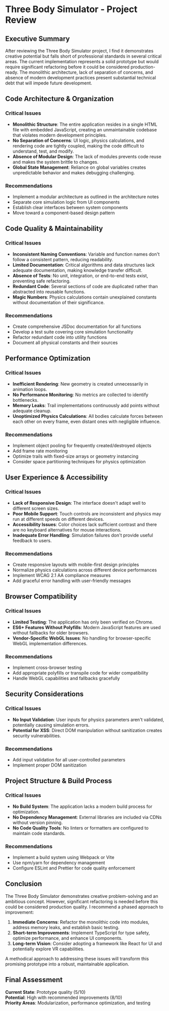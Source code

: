 # Three Body Simulator - Project Review

## Executive Summary

After reviewing the Three Body Simulator project, I find it demonstrates creative potential but falls short of professional standards in several critical areas. The current implementation represents a solid prototype but would require significant refactoring before it could be considered production-ready. The monolithic architecture, lack of separation of concerns, and absence of modern development practices present substantial technical debt that will impede future development.

## Code Architecture & Organization

### Critical Issues

- **Monolithic Structure**: The entire application resides in a single HTML file with embedded JavaScript, creating an unmaintainable codebase that violates modern development principles.
- **No Separation of Concerns**: UI logic, physics calculations, and rendering code are tightly coupled, making the code difficult to understand, test, and modify.
- **Absence of Modular Design**: The lack of modules prevents code reuse and makes the system brittle to changes.
- **Global State Management**: Reliance on global variables creates unpredictable behavior and makes debugging challenging.

### Recommendations

- Implement a modular architecture as outlined in the architecture notes
- Separate core simulation logic from UI components
- Establish clear interfaces between system components
- Move toward a component-based design pattern

## Code Quality & Maintainability

### Critical Issues

- **Inconsistent Naming Conventions**: Variable and function names don't follow a consistent pattern, reducing readability.
- **Limited Documentation**: Critical algorithms and data structures lack adequate documentation, making knowledge transfer difficult.
- **Absence of Tests**: No unit, integration, or end-to-end tests exist, preventing safe refactoring.
- **Redundant Code**: Several sections of code are duplicated rather than abstracted into reusable functions.
- **Magic Numbers**: Physics calculations contain unexplained constants without documentation of their significance.

### Recommendations

- Create comprehensive JSDoc documentation for all functions
- Develop a test suite covering core simulation functionality
- Refactor redundant code into utility functions
- Document all physical constants and their sources

## Performance Optimization

### Critical Issues

- **Inefficient Rendering**: New geometry is created unnecessarily in animation loops.
- **No Performance Monitoring**: No metrics are collected to identify bottlenecks.
- **Memory Leaks**: Trail implementations continuously add points without adequate cleanup.
- **Unoptimized Physics Calculations**: All bodies calculate forces between each other on every frame, even distant ones with negligible influence.

### Recommendations

- Implement object pooling for frequently created/destroyed objects
- Add frame rate monitoring
- Optimize trails with fixed-size arrays or geometry instancing
- Consider space partitioning techniques for physics optimization

## User Experience & Accessibility

### Critical Issues

- **Lack of Responsive Design**: The interface doesn't adapt well to different screen sizes.
- **Poor Mobile Support**: Touch controls are inconsistent and physics may run at different speeds on different devices.
- **Accessibility Issues**: Color choices lack sufficient contrast and there are no keyboard alternatives for mouse interactions.
- **Inadequate Error Handling**: Simulation failures don't provide useful feedback to users.

### Recommendations

- Create responsive layouts with mobile-first design principles
- Normalize physics calculations across different device performances
- Implement WCAG 2.1 AA compliance measures
- Add graceful error handling with user-friendly messages

## Browser Compatibility

### Critical Issues

- **Limited Testing**: The application has only been verified on Chrome.
- **ES6+ Features Without Polyfills**: Modern JavaScript features are used without fallbacks for older browsers.
- **Vendor-Specific WebGL Issues**: No handling for browser-specific WebGL implementation differences.

### Recommendations

- Implement cross-browser testing
- Add appropriate polyfills or transpile code for wider compatibility
- Handle WebGL capabilities and fallbacks gracefully

## Security Considerations

### Critical Issues

- **No Input Validation**: User inputs for physics parameters aren't validated, potentially causing simulation errors.
- **Potential for XSS**: Direct DOM manipulation without sanitization creates security vulnerabilities.

### Recommendations

- Add input validation for all user-controlled parameters
- Implement proper DOM sanitization

## Project Structure & Build Process

### Critical Issues

- **No Build System**: The application lacks a modern build process for optimization.
- **No Dependency Management**: External libraries are included via CDNs without version pinning.
- **No Code Quality Tools**: No linters or formatters are configured to maintain code standards.

### Recommendations

- Implement a build system using Webpack or Vite
- Use npm/yarn for dependency management
- Configure ESLint and Prettier for code quality enforcement

## Conclusion

The Three Body Simulator demonstrates creative problem-solving and an ambitious concept. However, significant refactoring is needed before this could be considered production quality. I recommend a phased approach to improvement:

1. **Immediate Concerns**: Refactor the monolithic code into modules, address memory leaks, and establish basic testing.
2. **Short-term Improvements**: Implement TypeScript for type safety, optimize performance, and enhance UI components.
3. **Long-term Vision**: Consider adopting a framework like React for UI and potentially explore VR capabilities.

A methodical approach to addressing these issues will transform this promising prototype into a robust, maintainable application.

## Final Assessment

**Current State**: Prototype quality (5/10)  
**Potential**: High with recommended improvements (8/10)  
**Priority Areas**: Modularization, performance optimization, and testing

